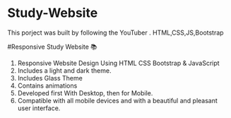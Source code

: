# Study-Website
This porject was built by following the YouTuber . HTML,CSS,JS,Bootstrap

#Responsive Study Website 📚

1. Responsive Website Design Using HTML CSS Bootstrap & JavaScript
2. Includes a light and dark theme.
3. Includes Glass Theme
4. Contains animations
5. Developed first With Desktop, then for Mobile.
6. Compatible with all mobile devices and with a beautiful and pleasant user interface.
